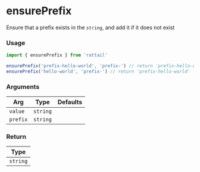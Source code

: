 # ensurePrefix

Ensure that a prefix exists in the `string`, and add it if it does not exist

### Usage

```ts
import { ensurePrefix } from 'rattail'

ensurePrefix('prefix-hello-world', 'prefix-') // return 'prefix-hello-world'
ensurePrefix('hello-world', 'prefix-') // return 'prefix-hello-world'
```

### Arguments

| Arg      |   Type   | Defaults |
| -------- | :------: | -------: |
| `value`  | `string` |          |
| `prefix` | `string` |          |

### Return

|   Type   |
| :------: |
| `string` |
